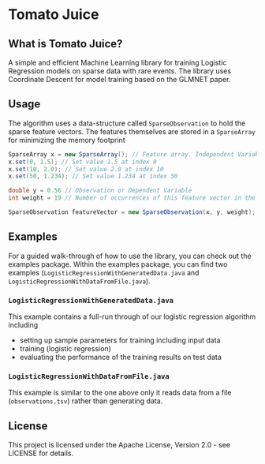 # Tomato Juice
## What is **Tomato Juice**?
A simple and efficient Machine Learning library for training Logistic Regression models on sparse data with rare events. The library uses Coordinate Descent for model training based on the GLMNET paper.

## Usage
The algorithm uses a data-structure called `SparseObservation` to hold the sparse feature vectors. The features themselves are stored in a `SparseArray` for minimizing the memory footprint
```java
SparseArray x = new SparseArray(); // Feature array. Independent Variables
x.set(0, 1.5); // Set value 1.5 at index 0
x.set(10, 2.0); // Set value 2.0 at index 10
x.set(50, 1.234); // Set value 1.234 at index 50

double y = 0.56 // Observation or Dependent Variable
int weight = 19 // Number of occurrences of this feature vector in the data set 

SparseObservation featureVector = new SparseObservation(x, y, weight); // Sparse feature vector
```

## Examples
For a guided walk-through of how to use the library, you can check out the examples package. Within the examples package, you can find two examples (`LogisticRegressionWithGeneratedData.java` and `LogisticRegressionWithDataFromFile.java`). 

### `LogisticRegressionWithGeneratedData.java`
This example contains a full-run through of our logistic regression algorithm including
* setting up sample parameters for training including input data
* training (logistic regression)
* evaluating the performance of the training results on test data

### `LogisticRegressionWithDataFromFile.java`
This example is similar to the one above only it reads data from a file (`observations.tsv`) rather than generating data. 

## License
This project is licensed under the Apache License, Version 2.0 - see LICENSE for details.